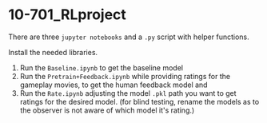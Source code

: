 # 10-701_RLproject

There are three `jupyter notebooks` and a `.py` script with helper functions. 

Install the needed libraries. 
1. Run the `Baseline.ipynb` to get the baseline model
2. Run the `Pretrain+Feedback.ipynb` while providing ratings for the gameplay movies, to get the human feedback model and
3. Run the `Rate.ipynb` adjusting the model `.pkl` path you want to get ratings for the desired model. (for blind testing, rename the models as to the observer is not aware of which model it's rating.)